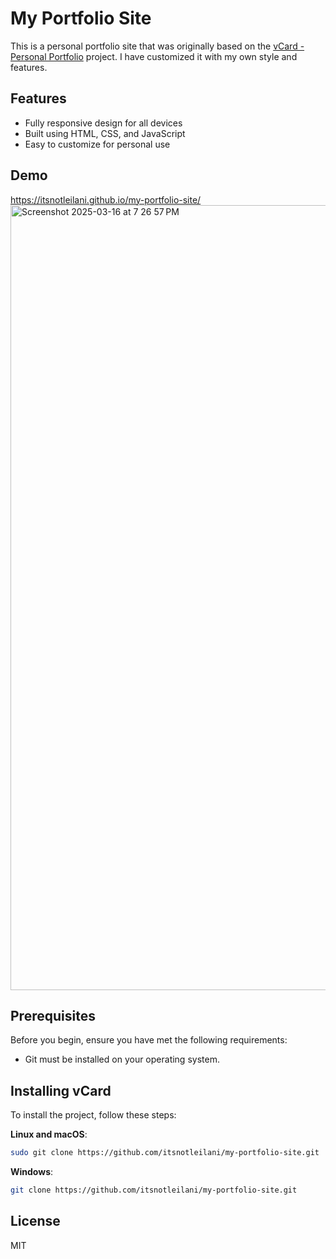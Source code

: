 # My Portfolio Site

This is a personal portfolio site that was originally based on the [vCard - Personal Portfolio](https://github.com/codewithsadee/vcard-personal-portfolio) project. I have customized it with my own style and features.

## Features

- Fully responsive design for all devices
- Built using HTML, CSS, and JavaScript
- Easy to customize for personal use

## Demo
https://itsnotleilani.github.io/my-portfolio-site/
<img width="1256" alt="Screenshot 2025-03-16 at 7 26 57 PM" src="https://github.com/user-attachments/assets/d4f02198-0d34-4435-9e44-6c04bf0f6c1b" />


## Prerequisites

Before you begin, ensure you have met the following requirements:

- Git must be installed on your operating system.

## Installing vCard

To install the project, follow these steps:

**Linux and macOS**:
```bash
sudo git clone https://github.com/itsnotleilani/my-portfolio-site.git
```

**Windows**:
```bash
git clone https://github.com/itsnotleilani/my-portfolio-site.git
```

## License

MIT
